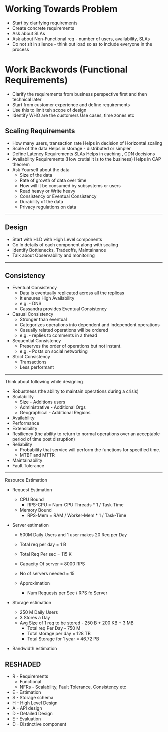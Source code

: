 # Working Towards Problem
- Start by clarifying requirements
- Create concrete requirements
- Ask about SLAs
- Ask about Non-Functional req - number of users, availability, SLAs
- Do not sit in silence - think out load so as to include everyone in the process

# Work Backwords (Functional Requirements)
- Clarify the requirements from business perspective first and then technical later
- Start from customer experience and define requirements 
- Use this to limit teh scope of design 
- Identify WHO are the customers
    Use cases, time zones etc
## Scaling Requirements
- How many users, transaction rate
    Helps in decision of Horizontal scaling
- Scale of the data
    Helps in storage - distributed or simpler
- Define Latency Requirements SLAs
    Helps in caching , CDN decisions
- Availability Requirements (How crutial it is to the business)
    Helps in CAP theorem
- Ask Yourself about the data
  - Size of the data
  - Rate of growth of data over time
  - How will it be consumed by subsystems or users
  - Read heavy or Write heavy
  - Consistency or Eventual Consistency
  - Durability of the data
  - Privacy regulations on data
---

## Design
- Start with HLD with High Level components
- Go In details of each component along with scaling
- Identify Bottlenecks, Tradeoffs, Maintainance
- Talk about Observability and monitoring

---

## Consistency
- Eventual Consistency
  - Data is eventually replicated across all the replicas
  - It ensures High Availability
  - e.g. - DNS
  - Cassandra provides Eventual Consistency
- Casual Consistency
  - Stronger than eventual
  - Categorizes operations into dependent and independent operations
  - Casually related operations will be ordered
  - e.g. - replies to comments in a thread
- Sequential Consistency
  - Preserves the order of operations but not instant.
  - e.g. - Posts on social networking
- Strict Consistency
  - Transactions
  - Less performant

---

Think about following while designing
- Robustness (the ability to maintain operations during a crisis)
- Scalability
    - Size - Additions users
    - Administrative - Additional Orgs
    - Geographical - Additional Regions
- Availability
- Performance
- Extensibility
- Resiliency (the ability to return to normal operations over an acceptable period of time post disruption)
- Reliability
  - Probability that service will perform the functions for specified time.
  - MTBF and MTTR
- Maintainability
- Fault Tolerance

---

Resource Estimation
- Request Estimation
  - CPU Bound
    - RPS-CPU = Num-CPU Threads * 1 / Task-Time 
  - Memory Bound
    - RPS-Mem = RAM / Worker-Mem * 1 / Task-Time

- Server estimation
    - 500M Daily Users and 1 user makes 20 Req per Day
    - Total req per day = 1 B
    - Total Req Per sec = 115 K
    - Capacity Of server = 8000 RPS
    - No of servers needed = 15

    - Approximation
      - Num Requests per Sec / RPS fo Server

- Storage estimation
    - 250 M Daily Users
    - 3 Stores a Day
    - Avg Size of 1 req to be stored  - 250 B + 200 KB + 3 MB
        - Total req Per Day - 750 M
        - Total storage per day = 128 TB
        - Total Storage for 1 year = 46.72 PB

- Bandwidth estimation

## RESHADED
- R - Requirements
  - Functional
  - NFRs - Scalability, Fault Tolerance, Consistency etc
- E - Estimation
- S - Storage schema
- H - High Level Design
- A - API design
- D - Detailed Design
- E - Evaluation
- D - Distinctive component